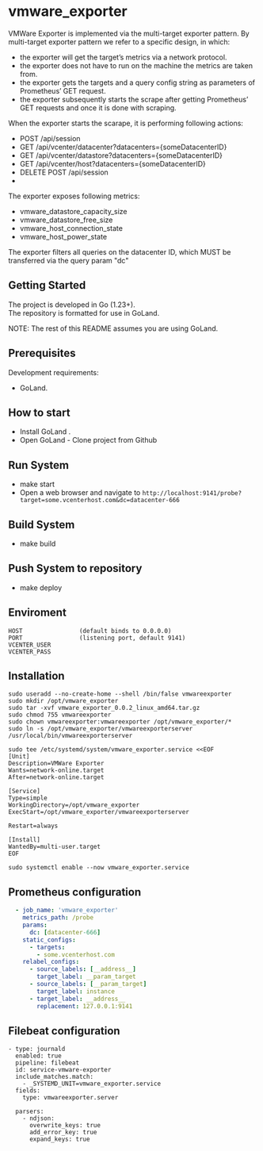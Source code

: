 # vmware_exporter

VMWare Exporter is implemented via the multi-target exporter pattern.
By multi-target exporter pattern we refer to a specific design, in which:

- the exporter will get the target’s metrics via a network protocol.
- the exporter does not have to run on the machine the metrics are taken from.
- the exporter gets the targets and a query config string as parameters of Prometheus’ GET request.
- the exporter subsequently starts the scrape after getting Prometheus’ GET requests and once it is done with scraping.

When the exporter starts the scarape, it is performing following actions:

- POST /api/session
- GET /api/vcenter/datacenter?datacenters={someDatacenterID}
- GET /api/vcenter/datastore?datacenters={someDatacenterID}
- GET /api/vcenter/host?datacenters={someDatacenterID}
- DELETE POST /api/session
- 
The exporter exposes following metrics:

- vmware_datastore_capacity_size
- vmware_datastore_free_size
- vmware_host_connection_state
- vmware_host_power_state

The exporter filters all queries on the datacenter ID, which MUST be transferred via the query param "dc"

## Getting Started
The project is developed in Go (1.23+).\
The repository is formatted for use in GoLand.

NOTE: The rest of this README assumes you are using GoLand.

## Prerequisites
Development requirements:
* GoLand.

## How to start
* Install GoLand .
* Open GoLand - Clone  project from Github

## Run System
* make start
* Open a web browser and navigate to `http://localhost:9141/probe?target=some.vcenterhost.com&dc=datacenter-666`

## Build System
* make build

## Push System to repository
* make deploy


## Enviroment
    HOST                (default binds to 0.0.0.0)
    PORT                (listening port, default 9141)
    VCENTER_USER
    VCENTER_PASS

## Installation
```console
sudo useradd --no-create-home --shell /bin/false vmwareexporter
sudo mkdir /opt/vmware_exporter
sudo tar -xvf vmware_exporter_0.0.2_linux_amd64.tar.gz
sudo chmod 755 vmwareexporter
sudo chown vmwareexporter:vmwareexporter /opt/vmware_exporter/*
sudo ln -s /opt/vmware_exporter/vmwareexporterserver /usr/local/bin/vmwareexporterserver

sudo tee /etc/systemd/system/vmware_exporter.service <<EOF
[Unit]
Description=VMWare Exporter
Wants=network-online.target
After=network-online.target

[Service]
Type=simple
WorkingDirectory=/opt/vmware_exporter
ExecStart=/opt/vmware_exporter/vmwareexporterserver

Restart=always

[Install]
WantedBy=multi-user.target
EOF

sudo systemctl enable --now vmware_exporter.service 
```

## Prometheus configuration
```yaml
  - job_name: 'vmware_exporter'
    metrics_path: /probe
    params:
      dc: [datacenter-666]
    static_configs:
      - targets:
        - some.vcenterhost.com
    relabel_configs:
      - source_labels: [__address__]
        target_label: __param_target
      - source_labels: [__param_target]
        target_label: instance
      - target_label: __address__
        replacement: 127.0.0.1:9141
```

## Filebeat configuration
```console
- type: journald
  enabled: true
  pipeline: filebeat
  id: service-vmware-exporter
  include_matches.match:
    - _SYSTEMD_UNIT=vmware_exporter.service
  fields:
    type: vmwareexporter.server

  parsers:
    - ndjson:
      overwrite_keys: true
      add_error_key: true
      expand_keys: true
```